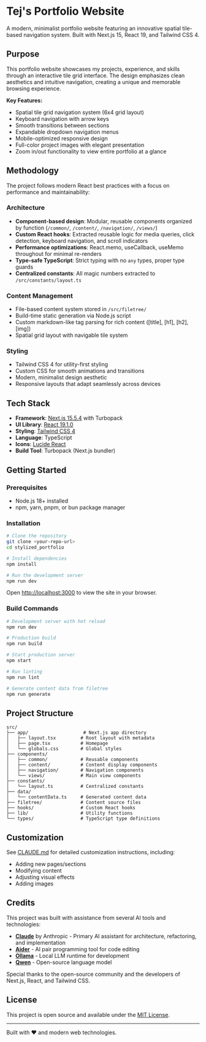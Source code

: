 # Tej's Portfolio Website

A modern, minimalist portfolio website featuring an innovative spatial tile-based navigation system. Built with Next.js 15, React 19, and Tailwind CSS 4.

## Purpose

This portfolio website showcases my projects, experience, and skills through an interactive tile grid interface. The design emphasizes clean aesthetics and intuitive navigation, creating a unique and memorable browsing experience.

**Key Features:**
- Spatial tile grid navigation system (6x4 grid layout)
- Keyboard navigation with arrow keys
- Smooth transitions between sections
- Expandable dropdown navigation menus
- Mobile-optimized responsive design
- Full-color project images with elegant presentation
- Zoom in/out functionality to view entire portfolio at a glance

## Methodology

The project follows modern React best practices with a focus on performance and maintainability:

### Architecture
- **Component-based design**: Modular, reusable components organized by function (`/common/`, `/content/`, `/navigation/`, `/views/`)
- **Custom React hooks**: Extracted reusable logic for media queries, click detection, keyboard navigation, and scroll indicators
- **Performance optimizations**: React.memo, useCallback, useMemo throughout for minimal re-renders
- **Type-safe TypeScript**: Strict typing with no `any` types, proper type guards
- **Centralized constants**: All magic numbers extracted to `/src/constants/layout.ts`

### Content Management
- File-based content system stored in `/src/filetree/`
- Build-time static generation via Node.js script
- Custom markdown-like tag parsing for rich content ([title], [h1], [h2], [img])
- Spatial grid layout with navigable tile system

### Styling
- Tailwind CSS 4 for utility-first styling
- Custom CSS for smooth animations and transitions
- Modern, minimalist design aesthetic
- Responsive layouts that adapt seamlessly across devices

## Tech Stack

- **Framework**: [Next.js 15.5.4](https://nextjs.org) with Turbopack
- **UI Library**: [React 19.1.0](https://react.dev)
- **Styling**: [Tailwind CSS 4](https://tailwindcss.com)
- **Language**: TypeScript
- **Icons**: [Lucide React](https://lucide.dev)
- **Build Tool**: Turbopack (Next.js bundler)

## Getting Started

### Prerequisites
- Node.js 18+ installed
- npm, yarn, pnpm, or bun package manager

### Installation

```bash
# Clone the repository
git clone <your-repo-url>
cd stylized_portfolio

# Install dependencies
npm install

# Run the development server
npm run dev
```

Open [http://localhost:3000](http://localhost:3000) to view the site in your browser.

### Build Commands

```bash
# Development server with hot reload
npm run dev

# Production build
npm run build

# Start production server
npm start

# Run linting
npm run lint

# Generate content data from filetree
npm run generate
```

## Project Structure

```
src/
├── app/                    # Next.js app directory
│   ├── layout.tsx         # Root layout with metadata
│   ├── page.tsx           # Homepage
│   └── globals.css        # Global styles
├── components/
│   ├── common/            # Reusable components
│   ├── content/           # Content display components
│   ├── navigation/        # Navigation components
│   └── views/             # Main view components
├── constants/
│   └── layout.ts          # Centralized constants
├── data/
│   └── contentData.ts     # Generated content data
├── filetree/              # Content source files
├── hooks/                 # Custom React hooks
├── lib/                   # Utility functions
└── types/                 # TypeScript type definitions
```

## Customization

See [CLAUDE.md](./CLAUDE.md) for detailed customization instructions, including:
- Adding new pages/sections
- Modifying content
- Adjusting visual effects
- Adding images

## Credits

This project was built with assistance from several AI tools and technologies:

- **[Claude](https://claude.ai)** by Anthropic - Primary AI assistant for architecture, refactoring, and implementation
- **[Aider](https://aider.chat)** - AI pair programming tool for code editing
- **[Ollama](https://ollama.ai)** - Local LLM runtime for development
- **[Qwen](https://qwenlm.github.io/)** - Open-source language model

Special thanks to the open-source community and the developers of Next.js, React, and Tailwind CSS.

## License

This project is open source and available under the [MIT License](LICENSE).

---

Built with ❤️ and modern web technologies.
